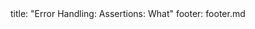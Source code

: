 <frontmatter>
title: "Error Handling: Assertions: What"
footer: footer.md
</frontmatter>

<include src="unit-inPage-asFlat.md" boilerplate />